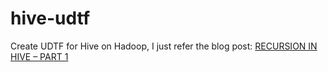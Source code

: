 # hive-udtf

Create UDTF for Hive on Hadoop, I just refer the blog post: [RECURSION IN HIVE – PART 1](https://www.pythian.com/blog/recursion-in-hive/)
